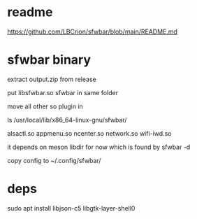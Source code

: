 # readme
https://github.com/LBCrion/sfwbar/blob/main/README.md

# sfwbar binary

extract output.zip from release

put libsfwbar.so  sfwbar in same folder

move all other so plugin in 

 ls /usr/local/lib/x86_64-linux-gnu/sfwbar/
 
alsactl.so  appmenu.so	ncenter.so  network.so	wifi-iwd.so

it depends on meson libdir for now which is found by sfwbar -d

copy config to ~/.config/sfwbar/

# deps
sudo apt install libjson-c5 libgtk-layer-shell0

